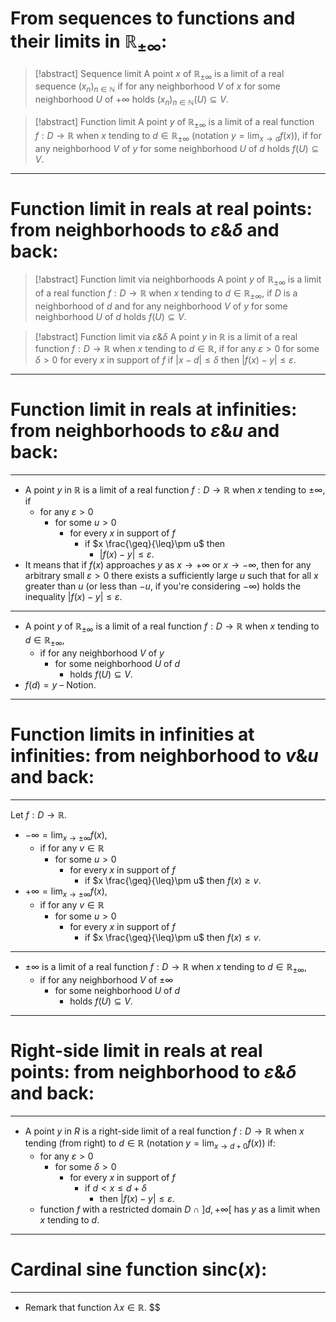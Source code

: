 # From sequences to functions and their limits in $\mathbb{R}_{\pm\infty}$:

>[!abstract] Sequence limit
>A point $x$ of $\mathbb{R}_{\pm\infty}$ is a limit of a real sequence $(x_{n})_{n\in \mathbb{N}}$ 
>if for any neighborhood $V$ of $x$ for some neighborhood $U$ of $+\infty$ holds $(x_{n})_{n\in \mathbb{N}}(U)\subseteq V$.

>[!abstract] Function limit
>A point $y$ of $\mathbb{R}_{\pm \infty}$ is a limit of a real function $f:D\to \mathbb{R}$ when $x$ tending to $d\in \mathbb{R}_{\pm \infty}$ (notation $\displaystyle y = \lim_{x\to d}f(x)$),
>if for any neighborhood $V$ of $y$ for some neighborhood $U$ of $d$ holds $f(U)\subseteq V$. 

---
# Function limit in reals at real points: from neighborhoods to $\varepsilon\&\delta$ and back:

> [!abstract] Function limit via neighborhoods
> A point $y$ of $\mathbb{R}_{\pm \infty}$ is a limit of a real function $f:D\to \mathbb{R}$ when $x$ tending to $d\in \mathbb{R}_{\pm \infty}$,
> if $D$ is a neighborhood of $d$ and for any neighborhood $V$ of $y$ for some neighborhood $U$ of $d$ holds $f(U)\subseteq V$.

>[!abstract] Function limit via $\varepsilon\&\delta$
>A point $y$ in $\mathbb{R}$ is a limit of a real function $f:D\to \mathbb{R}$ when $x$ tending to $d\in \mathbb{R}$, 
>if for any $\varepsilon>0$ for some $\delta>0$ for every $x$ in support of $f$ 
>	if $|x-d|\leq \delta$ then $|f(x)-y|\leq \varepsilon$. 

---
# Function limit in reals at infinities: from neighborhoods to $\varepsilon \& u$ and back:
---
- A point $y$ in $\mathbb{R}$ is a limit of a real function $f: D \to \mathbb{R}$ when $x$ tending to $\pm \infty$, if 
	- for any $\varepsilon >0$ 
		- for some $u>0$ 
			- for every $x$ in support of $f$ 
				- if $x \frac{\geq}{\leq}\pm u$ then 
				    - $|f(x)-y|\leq \varepsilon$.
- It means that if $f(x)$ approaches $y$ as $x \to+\infty$ or $x \to-\infty$, then for any arbitrary small $\varepsilon>0$ there exists a sufficiently large $u$ such that for all $x$ greater than $u$ (or less than   $-u$, if you're considering $-\infty$) holds the inequality $|f(x) - y|\leq \varepsilon$. 
---
- A point $y$ of $\mathbb{R}_{\pm \infty}$ is a limit of a real function $f:D \to \mathbb{R}$ when $x$ tending to $d \in \mathbb{R}_{\pm \infty}$,
	- if for any neighborhood $V$ of $y$ 
		- for some neighborhood $U$ of $d$ 
			- holds $f(U) \subseteq V$.
- $f(d) = y$  –  Notion.
---
# Function limits in infinities at infinities: from neighborhood to $\displaystyle v \& u$ and back:
---
Let $f: D \to \mathbb{R}$.
- $\displaystyle -\infty = \lim_{x\to \pm \infty}f(x),$
	- if for any $v \in \mathbb{R}$ 
		- for some $u>0$
			-  for every $x$ in support of $f$
				- if $x \frac{\geq}{\leq}\pm u$ then $f(x)\geq v$.
- $\displaystyle +\infty = \lim_{x\to \pm \infty}f(x)$,
	- if for any $v \in \mathbb{R}$
		- for some $u>0$ 
			- for every $x$ in support of $f$
				- if $x \frac{\geq}{\leq}\pm u$ then $f(x) \leq v$.
---
- $\pm \infty$ is a limit of a real function $f: D \to \mathbb{R}$ when $x$ tending to $d \in \mathbb{R}_{\pm \infty}$, 
	- if for any neighborhood $V$ of $\pm \infty$
		-  for some neighborhood $U$ of $d$
			- holds $f(U) \subseteq V$.
----
# Right-side limit in reals at real points: from neighborhood to $\varepsilon \& \delta$ and back:
---
- A point $y$ in $R$ is a right-side limit of a real function $f: D \to \mathbb{R}$ when $x$ tending (from right) to $d \in \mathbb{R}$ (notation $\displaystyle y = \lim_{x \to d+0}f(x)$) if:
	- for any $\varepsilon>0$
		- for some $\delta>0$
			- for every $x$ in support of $f$
				- if $d<x \leq d + \delta$
					- then $|f(x) - y| \leq \varepsilon$.
	- function $f$ with a restricted domain $D\ \cap \ ]d, +\infty[$ has $y$ as a limit when $x$ tending to $d$.
---
# Cardinal sine function $\text{sinc}(x)$:  
---
- Remark that function $\lambda x \in \mathbb{R}.$ $$